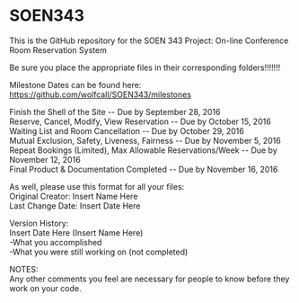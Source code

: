 # SOEN343

This is the GitHub repository for the SOEN 343 Project:
On-line Conference Room Reservation System  
  
Be sure you place the appropriate files in their corresponding folders!!!!!!!  
  
Milestone Dates can be found here: https://github.com/wolfcall/SOEN343/milestones  
  
Finish the Shell of the Site -- Due by September 28, 2016  
Reserve, Cancel, Modify, View Reservation -- Due by October 15, 2016  
Waiting List and Room Cancellation -- Due by October 29, 2016  
Mutual Exclusion, Safety, Liveness, Fairness -- Due by November 5, 2016  
Repeat Bookings (Limited), Max Allowable Reservations/Week -- Due by November 12, 2016  
Final Product & Documentation Completed -- Due by November 16, 2016  

As well, please use this format for all your files:  
Original Creator: Insert Name Here   
Last Change Date: Insert Date Here  
  
Version History:   
Insert Date Here (Insert Name Here)  
  -What you accomplished  
  -What you were still working on (not completed)  
  
NOTES:  
Any other comments you feel are necessary for people to know before they work on your code.  
